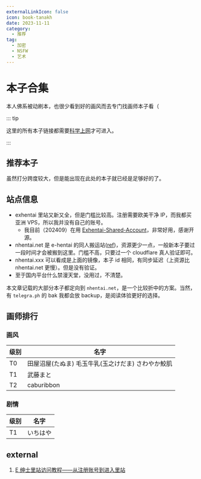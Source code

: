 ```yaml
---
externalLinkIcon: false
icon: book-tanakh
date: 2023-11-11
category:
  - 推荐
tag:
  - 加密
  - NSFW
  - 艺术
---
```


# 本子合集

本人佛系被动刷本，也很少看到好的画风而去专门找画师本子看（

::: tip

这里的所有本子链接都需要[科学上网](../../articles/proxy/vpn.md)才可进入。

:::

## 推荐本子

虽然打分跨度较大，但是能出现在此处的本子就已经是足够好的了。

<ComicTable/>

## 站点信息

- exhentai 里站又新又全，但是门槛比较高。注册需要欧美干净 IP，而我都买亚洲 VPS，所以我并没有自己的账号。
  - 我目前（202409）在用 [Exhentai-Shared-Account](https://github.com/Mpigest/Exhentai-Shared-Account)，非常好用，感谢开源。
- nhentai.net 是 e-hentai 的同人搬运站([ref](https://www.reddit.com/r/nhentai/comments/t7w7j5/how_to_post_a_manga_in_nhentai/))，资源更少一点，一般新本子要过一段时间才会被搬到这里。门槛不高，只要过一个 cloudflare 真人验证即可。
- nhentai.xxx 可以看成是上面的镜像，本子 id 相同，有同步延迟（上资源比 nhentai.net 更慢）。但是没有验证。
- 至于国内平台什么禁漫天堂，没用过，不清楚。

本文章记载的大部分本子都定向到 `nhentai.net`，是一个比较折中的方案。当然，有 `telegra.ph` 的 bak 我都会放 backup，是阅读体验更好的选择。

## 画师排行

### 画风

<!-- prettier-ignore -->
|级别|名字|
|---|---|
|T0|田屋沼屋(たぬま) 毛玉牛乳(玉之けだま) さわやか鮫肌|
|T1|武藤まと|
|T2|caburibbon|

### 剧情

<!-- prettier-ignore -->
|级别|名字|
|---|---|
|T1|いちはや|

## external

1. [E 绅士里站访问教程——从注册账号到进入里站](https://nicebowl.fun/11)

<script setup lang="ts">
import ComicTable from "@ComicTable";
</script>
